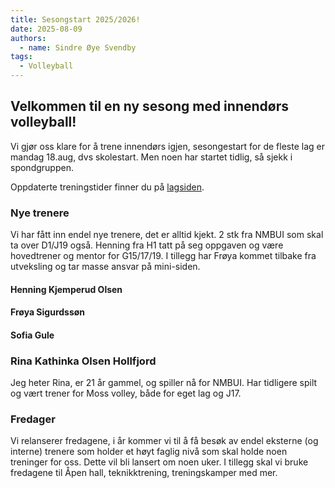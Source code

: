 ```yaml
---
title: Sesongstart 2025/2026!
date: 2025-08-09
authors:
  - name: Sindre Øye Svendby
tags:
  - Volleyball
---
```


## Velkommen til en ny sesong med innendørs volleyball!

Vi gjør oss klare for å trene innendørs igjen, sesongestart for de fleste lag er mandag 18.aug, dvs skolestart. Men noen har startet tidlig, så sjekk i spondgruppen.

Oppdaterte treningstider finner du på [lagsiden](/lag).

### Nye trenere

Vi har fått inn endel nye trenere, det er alltid kjekt.  2 stk fra NMBUI som skal ta over D1/J19 også. Henning fra H1 tatt på seg oppgaven og være hovedtrener og mentor for G15/17/19.
I tillegg har Frøya kommet tilbake fra utveksling og tar masse ansvar på mini-siden. 


#### Henning Kjemperud Olsen


#### Frøya Sigurdssøn


#### Sofia Gule 


### Rina Kathinka Olsen Hollfjord
Jeg heter Rina, er 21 år gammel, og spiller nå for NMBUI. Har tidligere spilt og vært trener for Moss volley, både for eget lag og J17.


### Fredager

Vi relanserer fredagene, i år kommer vi til å få besøk av endel eksterne (og interne) trenere som holder et høyt faglig nivå som skal holde noen treninger for oss. Dette vil bli lansert om noen uker.
I tillegg skal vi bruke fredagene til Åpen hall, teknikktrening, treningskamper med mer. 

